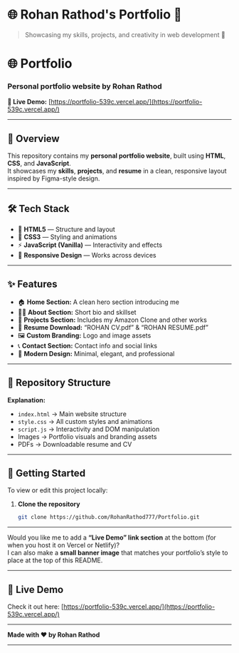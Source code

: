 # 🌐 Rohan Rathod's Portfolio 💼
> Showcasing my skills, projects, and creativity in web development 🚀


# 🌐 Portfolio

### Personal portfolio website by **Rohan Rathod**

**🔗 Live Demo:** [https://portfolio-539c.vercel.app/](https://portfolio-539c.vercel.app/)

---

## 🚀 Overview  
This repository contains my **personal portfolio website**, built using **HTML**, **CSS**, and **JavaScript**.  
It showcases my **skills**, **projects**, and **resume** in a clean, responsive layout inspired by Figma-style design.

---

## 🛠 Tech Stack  
- 🧱 **HTML5** — Structure and layout  
- 🎨 **CSS3** — Styling and animations  
- ⚡ **JavaScript (Vanilla)** — Interactivity and effects  
- 📱 **Responsive Design** — Works across devices  

---

## ✨ Features  
- 🏠 **Home Section:** A clean hero section introducing me  
- 🙋‍♂️ **About Section:** Short bio and skillset  
- 💼 **Projects Section:** Includes my Amazon Clone and other works  
- 🧾 **Resume Download:** “ROHAN CV.pdf” & “ROHAN RESUME.pdf”  
- 🖼️ **Custom Branding:** Logo and image assets  
- 📞 **Contact Section:** Contact info and social links  
- 🌈 **Modern Design:** Minimal, elegant, and professional  

---

## 📁 Repository Structure


**Explanation:**  
- `index.html` → Main website structure  
- `style.css` → All custom styles and animations  
- `script.js` → Interactivity and DOM manipulation  
- Images → Portfolio visuals and branding assets  
- PDFs → Downloadable resume and CV  

---

## 🧩 Getting Started  
To view or edit this project locally:

1. **Clone the repository**
   ```bash
   git clone https://github.com/RohanRathod777/Portfolio.git

---

Would you like me to add a **“Live Demo” link section** at the bottom (for when you host it on Vercel or Netlify)?  
I can also make a **small banner image** that matches your portfolio’s style to place at the top of this README.

---

## 🔗 Live Demo

Check it out here: [https://portfolio-539c.vercel.app/](https://portfolio-539c.vercel.app/)

---

**Made with ❤️ by Rohan Rathod**


---

